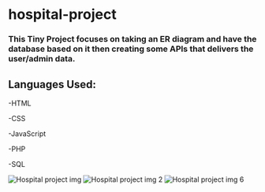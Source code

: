 # hospital-project

### This Tiny Project focuses on taking an ER diagram and have the database based on it then creating some APIs that delivers the user/admin data.

## Languages Used:

-HTML

-CSS

-JavaScript

-PHP

-SQL

![Hospital project img](https://user-images.githubusercontent.com/119868099/224614979-ffe293fa-926a-462e-b75e-e0477cd880b3.PNG)
![Hospital project img 2](https://user-images.githubusercontent.com/119868099/224614987-4e3ed7a4-c672-4476-bc79-2c3baa3973cb.PNG)
![Hospital project img 6](https://user-images.githubusercontent.com/119868099/224615003-6e6c68b6-7e9f-4243-ab63-c2bf2e0bcbb8.PNG)


